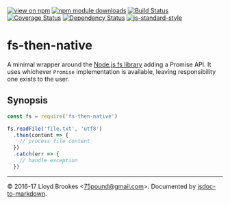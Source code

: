 [![view on npm](http://img.shields.io/npm/v/fs-then-native.svg)](https://www.npmjs.org/package/fs-then-native)
[![npm module downloads](http://img.shields.io/npm/dt/fs-then-native.svg)](https://www.npmjs.org/package/fs-then-native)
[![Build Status](https://travis-ci.org/75lb/fs-then-native.svg?branch=master)](https://travis-ci.org/75lb/fs-then-native)
[![Coverage Status](https://coveralls.io/repos/github/75lb/fs-then-native/badge.svg?branch=master)](https://coveralls.io/github/75lb/fs-then-native?branch=master)
[![Dependency Status](https://david-dm.org/75lb/fs-then-native.svg)](https://david-dm.org/75lb/fs-then-native)
[![js-standard-style](https://img.shields.io/badge/code%20style-standard-brightgreen.svg)](https://github.com/feross/standard)

# fs-then-native

A minimal wrapper around the [Node.js fs library](https://nodejs.org/dist/latest-v6.x/docs/api/fs.html) adding a Promise API. It uses whichever `Promise` implementation is available, leaving responsibility one exists to the user.

## Synopsis

```js
const fs = require('fs-then-native')

fs.readFile('file.txt', 'utf8')
  .then(content => {
    // process file content
  })
  .catch(err => {
    // handle exception
  })
```

* * *

&copy; 2016-17 Lloyd Brookes \<75pound@gmail.com\>. Documented by [jsdoc-to-markdown](https://github.com/jsdoc2md/jsdoc-to-markdown).
